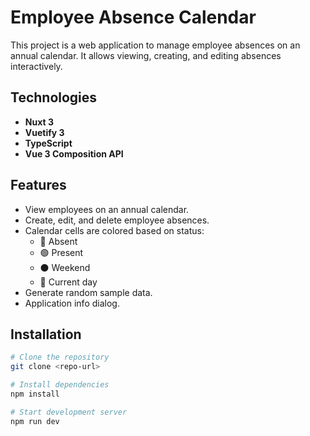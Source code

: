 # Employee Absence Calendar

This project is a web application to manage employee absences on an annual calendar. It allows viewing, creating, and editing absences interactively.

## Technologies

- **Nuxt 3**  
- **Vuetify 3**  
- **TypeScript**  
- **Vue 3 Composition API**

## Features

- View employees on an annual calendar.  
- Create, edit, and delete employee absences.  
- Calendar cells are colored based on status:  
  - 🔴 Absent  
  - 🟢 Present  
  - ⚫ Weekend  
  - 🔵 Current day  
- Generate random sample data.  
- Application info dialog.

## Installation

```bash
# Clone the repository
git clone <repo-url>

# Install dependencies
npm install

# Start development server
npm run dev